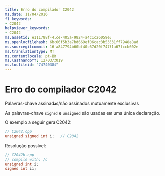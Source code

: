 ```yaml
---
title: Erro do compilador C2042
ms.date: 11/04/2016
f1_keywords:
- C2042
helpviewer_keywords:
- C2042
ms.assetid: e111788f-41ce-405a-9824-a4c1c26059e6
ms.openlocfilehash: 6bc66f5b3a7bd669ef06cac3b53631ff7948e8ad
ms.sourcegitcommit: 16fa847794b60bf40c67d20f74751a67fccb602e
ms.translationtype: MT
ms.contentlocale: pt-BR
ms.lasthandoff: 12/03/2019
ms.locfileid: "74740384"
---
```

# <a name="compiler-error-c2042"></a>Erro do compilador C2042

Palavras-chave assinadas/não assinados mutuamente exclusivas

As palavras-chave `signed` e `unsigned` são usadas em uma única declaração.

O exemplo a seguir gera C2042:

```cpp
// C2042.cpp
unsigned signed int i;   // C2042
```

Resolução possível:

```cpp
// C2042b.cpp
// compile with: /c
unsigned int i;
signed int ii;
```
